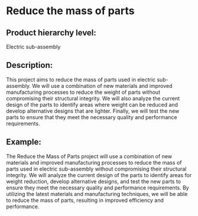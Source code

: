 # Reduce the mass of parts

## Product hierarchy level:
Electric sub-assembly

## Description:
This project aims to reduce the mass of parts used in electric sub-assembly. We will use a combination of new materials and improved manufacturing processes to reduce the weight of parts without compromising their structural integrity. We will also analyze the current design of the parts to identify areas where weight can be reduced and develop alternative designs that are lighter. Finally, we will test the new parts to ensure that they meet the necessary quality and performance requirements.

## Example:
The Reduce the Mass of Parts project will use a combination of new materials and improved manufacturing processes to reduce the mass of parts used in electric sub-assembly without compromising their structural integrity. We will analyze the current design of the parts to identify areas for weight reduction, develop alternative designs, and test the new parts to ensure they meet the necessary quality and performance requirements. By utilizing the latest materials and manufacturing techniques, we will be able to reduce the mass of parts, resulting in improved efficiency and performance.
